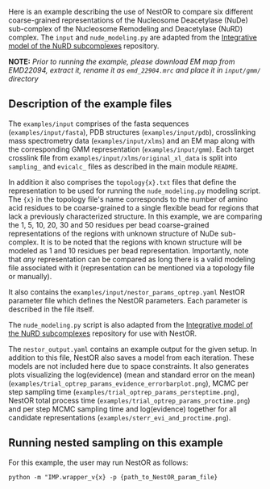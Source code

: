 Here is an example describing the use of NestOR to compare six different coarse-grained representations of the Nucleosome Deacetylase (NuDe) sub-complex of the Nucleosome Remodeling and Deacetylase (NuRD) complex. The `input` and `nude_modeling.py` are adapted from the [Integrative model of the NuRD subcomplexes](https://github.com/isblab/nurd) repository.

**NOTE:** _Prior to running the example, please download EM map from EMD22094, extract it, rename it as `emd_22904.mrc` and place it in `input/gmm/` directory_

## Description of the example files
The `examples/input` comprises of the fasta sequences (`examples/input/fasta`), PDB structures (`examples/input/pdb`), crosslinking mass spectrometry data (`examples/input/xlms`) and an EM map along with the corresponding GMM representation (`examples/input/gmm`). Each target crosslink file from `examples/input/xlms/original_xl_data` is split into `sampling_` and `evicalc_` files as described in the main module `README`.

In addition it also comprises the `topology{x}.txt` files that define the representation to be used for running the `nude_modeling.py` modeling script. The `{x}` in the topology file's name corresponds to the number of amino acid residues to be coarse-grained to a single flexible bead for regions that lack a previously characterized structure. In this example, we are comparing the 1, 5, 10, 20, 30 and 50 residues per bead coarse-grained representations of the regions with unknown structure of NuDe sub-complex. It is to be noted that the regions with known structure will be modeled as 1 and 10 residues per bead representation. Importantly, note that *any* representation can be compared as long there is a valid modeling file associated with it (representation can be mentioned via a topology file or manually). 

It also contains the `examples/input/nestor_params_optrep.yaml` NestOR parameter file which defines the NestOR parameters. Each parameter is described in the file itself. 

The `nude_modeling.py` script is also adapted from the [Integrative model of the NuRD subcomplexes](https://github.com/isblab/nurd) repository for use with NestOR.

The `nestor_output.yaml` contains an example output for the given setup. In addition to this file, NestOR also saves a model from each iteration. These models are not included here due to space constraints. It also generates plots visualizing the log(evidence) (mean and standard error on the mean) (`examples/trial_optrep_params_evidence_errorbarplot.png`), MCMC per step sampling time (`examples/trial_optrep_params_persteptime.png`), NestOR total process time (`examples/trial_optrep_params_proctime.png`) and per step MCMC sampling time and log(evidence) together for all candidate representations (`examples/sterr_evi_and_proctime.png`). 

## Running nested sampling on this example
For this example, the user may run NestOR as follows:
```
python -m "IMP.wrapper_v{x} -p {path_to_NestOR_param_file}
```
